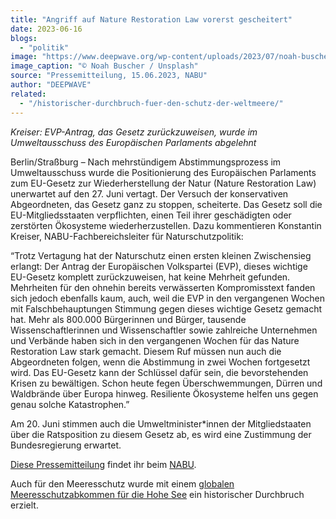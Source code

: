 ```yaml
---
title: "Angriff auf Nature Restoration Law vorerst gescheitert"
date: 2023-06-16
blogs: 
  - "politik"
image: "https://www.deepwave.org/wp-content/uploads/2023/07/noah-buscher-x8ZStukS2PM-unsplash-scaled.jpg"
image_caption: "© Noah Buscher / Unsplash"
source: "Pressemitteilung, 15.06.2023, NABU"
author: "DEEPWAVE"
related: 
  - "/historischer-durchbruch-fuer-den-schutz-der-weltmeere/"
---
```


_Kreiser: EVP-Antrag, das Gesetz zurückzuweisen, wurde im Umweltausschuss des Europäischen Parlaments abgelehnt_

Berlin/Straßburg – Nach mehrstündigem Abstimmungsprozess im Umweltausschuss wurde die Positionierung des Europäischen Parlaments zum EU-Gesetz zur Wiederherstellung der Natur (Nature Restoration Law) unerwartet auf den 27. Juni vertagt. Der Versuch der konservativen Abgeordneten, das Gesetz ganz zu stoppen, scheiterte. Das Gesetz soll die EU-Mitgliedsstaaten verpflichten, einen Teil ihrer geschädigten oder zerstörten Ökosysteme wiederherzustellen. Dazu kommentieren Konstantin Kreiser, NABU-Fachbereichsleiter für Naturschutzpolitik:

“Trotz Vertagung hat der Naturschutz einen ersten kleinen Zwischensieg erlangt: Der Antrag der Europäischen Volkspartei (EVP), dieses wichtige EU-Gesetz komplett zurückzuweisen, hat keine Mehrheit gefunden. Mehrheiten für den ohnehin bereits verwässerten Kompromisstext fanden sich jedoch ebenfalls kaum, auch, weil die EVP in den vergangenen Wochen mit Falschbehauptungen Stimmung gegen dieses wichtige Gesetz gemacht hat. Mehr als 800.000 Bürgerinnen und Bürger, tausende Wissenschaftlerinnen und Wissenschaftler sowie zahlreiche Unternehmen und Verbände haben sich in den vergangenen Wochen für das Nature Restoration Law stark gemacht. Diesem Ruf müssen nun auch die Abgeordneten folgen, wenn die Abstimmung in zwei Wochen fortgesetzt wird. Das EU-Gesetz kann der Schlüssel dafür sein, die bevorstehenden Krisen zu bewältigen. Schon heute fegen Überschwemmungen, Dürren und Waldbrände über Europa hinweg. Resiliente Ökosysteme helfen uns gegen genau solche Katastrophen.”

Am 20. Juni stimmen auch die Umweltminister\*innen der Mitgliedstaaten über die Ratsposition zu diesem Gesetz ab, es wird eine Zustimmung der Bundesregierung erwartet.

[Diese Pressemitteilung](https://www.nabu.de/presse/pressemitteilungen/index.php?popup=true&show=38102&db=presseservice) findet ihr beim [NABU](https://www.nabu.de/).

Auch für den Meeresschutz wurde mit einem [globalen Meeresschutzabkommen für die Hohe See](https://www.deepwave.org/historischer-durchbruch-fuer-den-schutz-der-weltmeere/) ein historischer Durchbruch erzielt.
